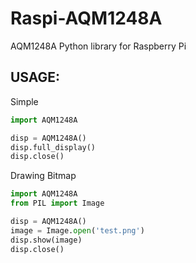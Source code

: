 # Raspi-AQM1248A

AQM1248A Python library for Raspberry Pi

## USAGE:

Simple

```python:test1.py
import AQM1248A

disp = AQM1248A()
disp.full_display()
disp.close()
```

Drawing Bitmap

```python:test2.py
import AQM1248A
from PIL import Image

disp = AQM1248A()
image = Image.open('test.png')
disp.show(image)
disp.close()
```


